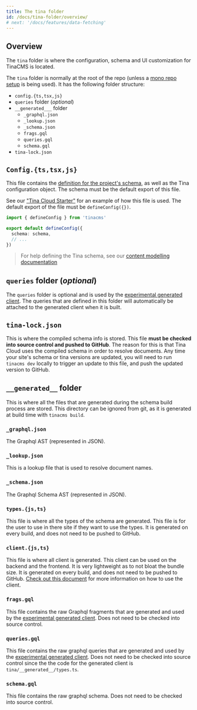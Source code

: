 ```yaml
---
title: The tina folder
id: /docs/tina-folder/overview/
# next: '/docs/features/data-fetching'
---
```


## Overview

The `tina` folder is where the configuration, schema and UI customization for TinaCMS is located.

The `tina` folder is normally at the root of the repo (unless a [mono repo setup](/docs/tina-cloud/faq/#does-tina-cloud-work-with-monorepos) is being used). It has the following folder structure:

- `config.{ts,tsx,js}`
- `queries` folder (_optional_)
- `__generated___` folder
  - `_graphql.json`
  - `_lookup.json`
  - `_schema.json`
  - `frags.gql`
  - `queries.gql`
  - `schema.gql`
- `tina-lock.json`

## `Config.{ts,tsx,js}`

This file contains the [definition for the project's schema](/docs/schema), as well as the Tina configuration object. The schema must be the default export of this file.

See our ["Tina Cloud Starter"](https://github.com/tinacms/tina-cloud-starter/blob/main/tina/config.ts) for an example of how this file is used. The default export of the file must be `defineConfig({})`.

```ts
import { defineConfig } from 'tinacms'

export default defineConfig({
  schema: schema,
  // ...
})
```

> For help defining the Tina schema, see our [content modelling documentation](/docs/schema/)

## `queries` folder (_optional_)

The `queries` folder is optional and is used by the [experimental generated client](/docs/data-fetching/overview/). The queries that are defined in this folder will automatically be attached to the generated client when it is built.

## `tina-lock.json`

This is where the compiled schema info is stored. This file **must be checked into source control and pushed to GitHub**. The reason for this is that Tina Cloud uses the compiled schema in order to resolve documents. Any time your site's schema or tina versions are updated, you will need to run `tinacms dev` locally to trigger an update to this file, and push the updated version to GitHub.

## `__generated__` folder

This is where all the files that are generated during the schema build process are stored. This directory can be ignored from git, as it is generated at build time with `tinacms build`.

### `_graphql.json`

The Graphql AST (represented in JSON).

### `_lookup.json`

This is a lookup file that is used to resolve document names.

### `_schema.json`

The Graphql Schema AST (represented in JSON).

### `types.{js,ts}`

This file is where all the types of the schema are generated. This file is for the user to use in there site if they want to use the types. It is generated on every build, and does not need to be pushed to GitHub.

### `client.{js,ts}`

This file is where all client is generated. This client can be used on the backend and the frontend. It is very lightweight as to not bloat the bundle size. It is generated on every build, and does not need to be pushed to GitHub. [Check out this document](/docs/data-fetching/overview/) for more information on how to use the client.

### `frags.gql`

This file contains the raw Graphql fragments that are generated and used by the [experimental generated client](/docs/data-fetching/overview/). Does not need to be checked into source control.

### `queries.gql`

This file contains the raw graphql queries that are generated and used by the [experimental generated client](/docs/data-fetching/overview/). Does not need to be checked into source control since the the code for the generated client is `tina/__generated__/types.ts`.

### `schema.gql`

This file contains the raw graphql schema. Does not need to be checked into source control.
